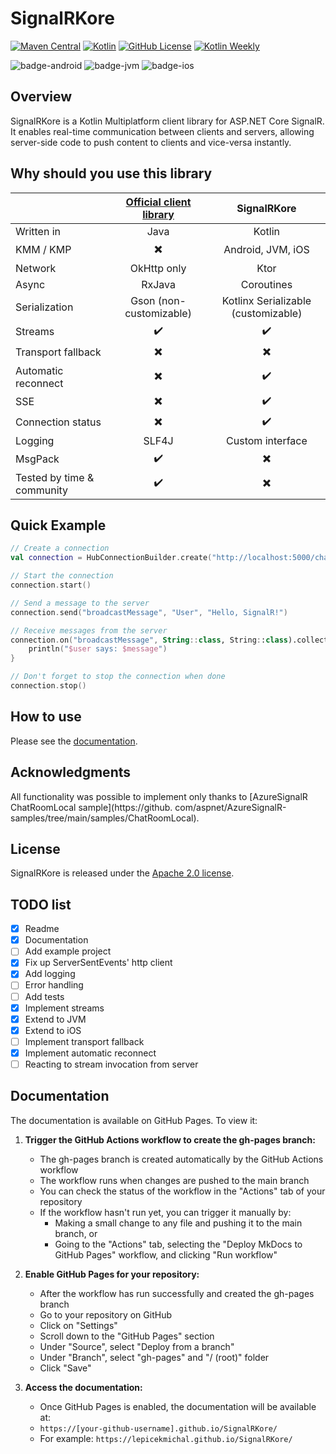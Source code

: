 # SignalRKore

[![Maven Central](https://img.shields.io/maven-central/v/eu.lepicekmichal.signalrkore/signalrkore)](https://mvnrepository.com/artifact/eu.lepicekmichal.signalrkore)
[![Kotlin](https://img.shields.io/badge/kotlin-2.1.10-blue.svg?logo=kotlin)](http://kotlinlang.org)
[![GitHub License](https://img.shields.io/badge/license-Apache%20License%202.0-blue.svg?style=flat)](http://www.apache.org/licenses/LICENSE-2.0)
[![Kotlin Weekly](https://img.shields.io/badge/Kotlin%20Weekly-%23416-purple?style=flat)](https://mailchi.mp/kotlinweekly/kotlin-weekly-416)

![badge-android](http://img.shields.io/badge/platform-android-6EDB8D.svg?style=flat)
![badge-jvm](http://img.shields.io/badge/platform-jvm-DB413D.svg?style=flat)
![badge-ios](http://img.shields.io/badge/platform-ios-lightgray?style=flat)

## Overview

SignalRKore is a Kotlin Multiplatform client library for ASP.NET Core SignalR. It enables real-time communication between clients and servers, allowing server-side code to push content to clients and vice-versa instantly.

## Why should you use **this** library

|                            | [Official client library](https://learn.microsoft.com/en-us/aspnet/core/signalr/java-client) |             SignalRKore             |
|:---------------------------|:--------------------------------------------------------------------------------------------:|:-----------------------------------:|
| Written in                 |                                             Java                                             |               Kotlin                |
| KMM / KMP                  |                                   :heavy_multiplication_x:                                   |          Android, JVM, iOS          |
| Network                    |                                         OkHttp only                                          |                Ktor                 |
| Async                      |                                            RxJava                                            |             Coroutines              |
| Serialization              |                                   Gson (non-customizable)                                    | Kotlinx Serializable (customizable) |
| Streams                    |                                      :heavy_check_mark:                                      |         :heavy_check_mark:          |
| Transport fallback         |                                   :heavy_multiplication_x:                                   |      :heavy_multiplication_x:       |
| Automatic reconnect        |                                   :heavy_multiplication_x:                                   |         :heavy_check_mark:          |
| SSE                        |                                   :heavy_multiplication_x:                                   |         :heavy_check_mark:          |
| Connection status          |                                   :heavy_multiplication_x:                                   |         :heavy_check_mark:          |
| Logging                    |                                            SLF4J                                             |          Custom interface           |
| MsgPack                    |                                      :heavy_check_mark:                                      |      :heavy_multiplication_x:       |
| Tested by time & community |                                      :heavy_check_mark:                                      |      :heavy_multiplication_x:       |

## Quick Example

```kotlin
// Create a connection
val connection = HubConnectionBuilder.create("http://localhost:5000/chat")

// Start the connection
connection.start()

// Send a message to the server
connection.send("broadcastMessage", "User", "Hello, SignalR!")

// Receive messages from the server
connection.on("broadcastMessage", String::class, String::class).collect { (user, message) ->
    println("$user says: $message")
}

// Don't forget to stop the connection when done
connection.stop()
```

## How to use

Please see the [documentation](https://lepicekmichal.github.io/SignalRKore/).

## Acknowledgments

All functionality was possible to implement only thanks to [AzureSignalR ChatRoomLocal sample](https://github.
com/aspnet/AzureSignalR-samples/tree/main/samples/ChatRoomLocal).

## License

SignalRKore is released under the [Apache 2.0 license](https://github.com/lepicekmichal/SignalRKore/blob/main/LICENSE.txt).

## TODO list

- [x] Readme
- [x] Documentation
- [ ] Add example project
- [x] Fix up ServerSentEvents' http client
- [x] Add logging
- [ ] Error handling
- [ ] Add tests
- [x] Implement streams
- [x] Extend to JVM
- [x] Extend to iOS
- [ ] Implement transport fallback
- [x] Implement automatic reconnect
- [ ] Reacting to stream invocation from server

## Documentation

The documentation is available on GitHub Pages. To view it:

1. **Trigger the GitHub Actions workflow to create the gh-pages branch:**
   - The gh-pages branch is created automatically by the GitHub Actions workflow
   - The workflow runs when changes are pushed to the main branch
   - You can check the status of the workflow in the "Actions" tab of your repository
   - If the workflow hasn't run yet, you can trigger it manually by:
     - Making a small change to any file and pushing it to the main branch, or
     - Going to the "Actions" tab, selecting the "Deploy MkDocs to GitHub Pages" workflow, and clicking "Run workflow"

2. **Enable GitHub Pages for your repository:**
   - After the workflow has run successfully and created the gh-pages branch
   - Go to your repository on GitHub
   - Click on "Settings"
   - Scroll down to the "GitHub Pages" section
   - Under "Source", select "Deploy from a branch"
   - Under "Branch", select "gh-pages" and "/ (root)" folder
   - Click "Save"

3. **Access the documentation:**
   - Once GitHub Pages is enabled, the documentation will be available at:
   - `https://[your-github-username].github.io/SignalRKore/`
   - For example: `https://lepicekmichal.github.io/SignalRKore/`
